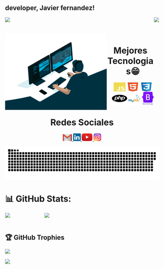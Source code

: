 ## developer, Javier fernandez!

<div>
  <img  height="130em" src="https://github-readme-stats.vercel.app/api?username=Javiafb&theme=tokyonight&hide_border=true&include_all_commits=false&count_private=false"/>
  <img align="right" height="130em" src="https://github-readme-stats.vercel.app/api/top-langs/?username=Javiafb&theme=tokyonight&hide_border=true&include_all_commits=false&count_private=false&layout=compact"/>
</div>
<br>

<div  align="center"> 
  <div style="display: inline_block"><br>
    <img align="left" height="250" alt="coding-time" src="code.gif">
    <h1 align="center">Mejores Tecnologias😁</h1>
    <img align="center" height="30" width="40" alt="js-icon"  src="https://raw.githubusercontent.com/devicons/devicon/master/icons/javascript/javascript-plain.svg">
    <img align="center" height="30" width="40" alt="html-icon" src="https://raw.githubusercontent.com/devicons/devicon/master/icons/html5/html5-original.svg">
    <img align="center" height="30" width="40" alt="css-icon" src="https://raw.githubusercontent.com/devicons/devicon/master/icons/css3/css3-original.svg">
    <img align="center" height="45" width="50" alt="css-icon" src="https://github.com/devicons/devicon/blob/master/icons/php/php-plain.svg">
    <img align="center" height="45" width="40" alt="css-icon" src="https://github.com/devicons/devicon/blob/master/icons/mysql/mysql-original-wordmark.svg">
    <img align="center" height="45" width="40" alt="css-icon" src="https://github.com/devicons/devicon/blob/master/icons/bootstrap/bootstrap-original-wordmark.svg">
    
   </div>
    
  
  <h1 align="center">Redes Sociales</h1>
    <a href = "mailto:jfernandezb02@gmail.com">
      <img width="30" src="gmail.svg">
    </a>
    <a href = "">
      <img width="25" src="linkedin.svg">
    </a>
    <a href = "">
      <img width="35" src="youtube.svg">
    </a>
    <a href = "">
      <img width="25" src="instagram.png">
    </a>
</div>
  
![Snake animation](https://github.com/Javiafb/animacion/blob/main/github-contribution-grid-snake.svg)


# 📊 GitHub Stats:

<div>
  <img  height="140em" src="https://github-readme-streak-stats.herokuapp.com/?user=Javiafb&theme=tokyonight&hide_border=true"/>
  <img align="right" width="375"  src="https://quotes-github-readme.vercel.app/api?type=horizontal&theme=radical"/>
</div>
<br>

## 🏆 GitHub Trophies
![](https://github-profile-trophy.vercel.app/?username=Javiafb&theme=radical&no-frame=true&no-bg=false&margin-w=4)

[![](https://visitcount.itsvg.in/api?id=Javiafb&icon=0&color=1)](https://visitcount.itsvg.in)



